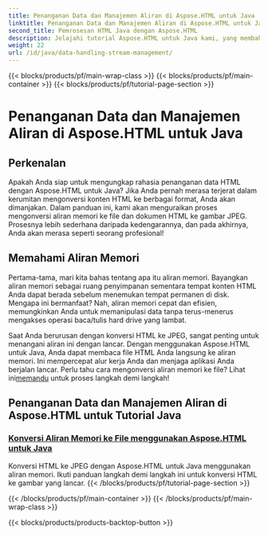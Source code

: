 ```yaml
---
title: Penanganan Data dan Manajemen Aliran di Aspose.HTML untuk Java
linktitle: Penanganan Data dan Manajemen Aliran di Aspose.HTML untuk Java
second_title: Pemrosesan HTML Java dengan Aspose.HTML
description: Jelajahi tutorial Aspose.HTML untuk Java kami, yang membahas cara mengonversi aliran memori ke file dan HTML ke gambar JPEG dengan mudah.
weight: 22
url: /id/java/data-handling-stream-management/
---
```


{{< blocks/products/pf/main-wrap-class >}}
{{< blocks/products/pf/main-container >}}
{{< blocks/products/pf/tutorial-page-section >}}

# Penanganan Data dan Manajemen Aliran di Aspose.HTML untuk Java

## Perkenalan

Apakah Anda siap untuk mengungkap rahasia penanganan data HTML dengan Aspose.HTML untuk Java? Jika Anda pernah merasa terjerat dalam kerumitan mengonversi konten HTML ke berbagai format, Anda akan dimanjakan. Dalam panduan ini, kami akan menguraikan proses mengonversi aliran memori ke file dan dokumen HTML ke gambar JPEG. Prosesnya lebih sederhana daripada kedengarannya, dan pada akhirnya, Anda akan merasa seperti seorang profesional!

## Memahami Aliran Memori

Pertama-tama, mari kita bahas tentang apa itu aliran memori. Bayangkan aliran memori sebagai ruang penyimpanan sementara tempat konten HTML Anda dapat berada sebelum menemukan tempat permanen di disk. Mengapa ini bermanfaat? Nah, aliran memori cepat dan efisien, memungkinkan Anda untuk memanipulasi data tanpa terus-menerus mengakses operasi baca/tulis hard drive yang lambat.

 Saat Anda berurusan dengan konversi HTML ke JPEG, sangat penting untuk menangani aliran ini dengan lancar. Dengan menggunakan Aspose.HTML untuk Java, Anda dapat membaca file HTML Anda langsung ke aliran memori. Ini mempercepat alur kerja Anda dan menjaga aplikasi Anda berjalan lancar. Perlu tahu cara mengonversi aliran memori ke file? Lihat ini[memandu](./memory-stream-to-file/) untuk proses langkah demi langkah!

## Penanganan Data dan Manajemen Aliran di Aspose.HTML untuk Tutorial Java
### [Konversi Aliran Memori ke File menggunakan Aspose.HTML untuk Java](./memory-stream-to-file/)
Konversi HTML ke JPEG dengan Aspose.HTML untuk Java menggunakan aliran memori. Ikuti panduan langkah demi langkah ini untuk konversi HTML ke gambar yang lancar.
{{< /blocks/products/pf/tutorial-page-section >}}

{{< /blocks/products/pf/main-container >}}
{{< /blocks/products/pf/main-wrap-class >}}

{{< blocks/products/products-backtop-button >}}
